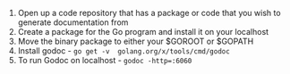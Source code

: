 1. Open up a code repository that has a package or code that you wish to generate documentation from
2. Create a package for the Go program and install it on your localhost
3. Move the binary package to either your $GOROOT or $GOPATH
4. Install godoc - `go get -v  golang.org/x/tools/cmd/godoc`
5. To run Godoc on localhost - `godoc -http=:6060`